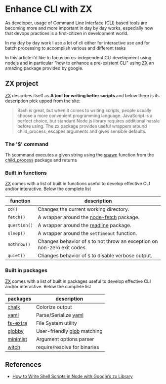 # Enhance CLI with ZX

As developer, usage of Command Line Interface (CLI) based tools are becoming more and more important in day by day works, especially now that devops practices is a first-citizen in development world.

In my day by day work I use a lot of cli either for interactive use and for batch processing to accomplish various and different tasks

In this article i'd like to focus on os-independent CLI development using nodejs and in particular "how to enhance a pre-existent CLI" using [ZX] an amazing package provided by google.

## ZX project 

[ZX] describes itself as **A tool for writing better scripts** and below there is its description pick upped from the site:

>Bash is great, but when it comes to writing scripts, people usually choose a more convenient programming language. JavaScript is a perfect choice, but standard Node.js library requires additional hassle before using. The zx package provides useful wrappers around child_process, escapes arguments and gives sensible defaults.

### The '$' command

Th `$`command executes a given string using the [spawn] function from the [child_process] package and returns

### Built in functions

[ZX] comes with a list of built in functions useful to develop effective CLI and/or interactive. Below the complete list

function | description
--- | ---
`cd()` | Changes the current working directory.
`fetch()` | A wrapper around the [node-fetch] package.
`question()` | A wrapper around the [readline] package.
`sleep()`| A wrapper around the `setTimeout` function.
`nothrow()`| Changes behavior of `$` to not throw an exception on non-zero exit codes.
`quiet()` | Changes behavior of `$` to disable verbose output.

### Built in packages

[ZX] comes with a list of built in packages useful to develop effective CLI and/or interactive. Below the complete list

  packages | description
 --- | ---
[chalk](https://www.npmjs.com/package/chalk) | Colorize output
[yaml](https://www.npmjs.com/package/yaml) | Parse/Serialize [yaml]
[fs-extra](https://www.npmjs.com/package/fs-extra) | File System utility
[globby](https://www.npmjs.com/package/globby) | User-friendly [glob] matching
[minimist](https://www.npmjs.com/package/minimist) | Argument options parser
[witch](https://www.npmjs.com/package/witch) | require/resolve for binaries

## References

* [How to Write Shell Scripts in Node with Google’s zx Library](https://www.sitepoint.com/google-zx-write-node-shell-scripts/)

[ZX]:  https://www.npmjs.com/package/zx
[yaml]: https://yaml.org/spec/history/2001-12-10.html
[glob]: https://en.wikipedia.org/wiki/Glob_(programming)
[node-fetch]: https://www.npmjs.com/package/node-fetch
[readline]: https://nodejs.org/api/readline.html
[child_process]: https://nodejs.org/api/child_process.html
[spawn]: https://nodejs.org/api/child_process.html#child_processspawncommand-args-options
